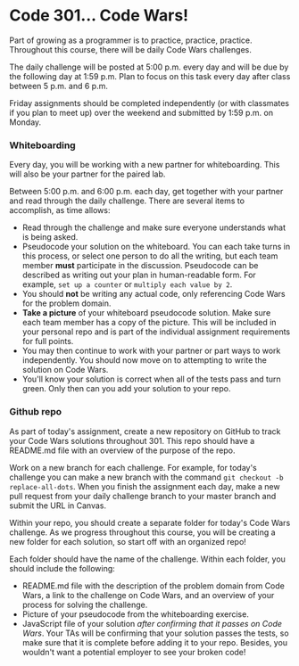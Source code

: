 # Code 301... Code Wars!

Part of growing as a programmer is to practice, practice, practice. Throughout this course, there will be daily Code Wars challenges.

The daily challenge will be posted at 5:00 p.m. every day and will be due by the following day at 1:59 p.m. Plan to focus on this task every day after class between 5 p.m. and 6 p.m.

Friday assignments should be completed independently (or with classmates if you plan to meet up) over the weekend and submitted by 1:59 p.m. on Monday.

### Whiteboarding

Every day, you will be working with a new partner for whiteboarding. This will also be your partner for the paired lab.

Between 5:00 p.m. and 6:00 p.m. each day, get together with your partner and read through the daily challenge. There are several items to accomplish, as time allows:
  - Read through the challenge and make sure everyone understands what is being asked.
  - Pseudocode your solution on the whiteboard. You can each take turns in this process, or select one person to do all the writing, but each team member **must** participate in the discussion. Pseudocode can be described as writing out your plan in human-readable form. For example, `set up a counter` or `multiply each value by 2`.
  - You should **not** be writing any actual code, only referencing Code Wars for the problem domain.
  - **Take a picture** of your whiteboard pseudocode solution. Make sure each team member has a copy of the picture. This will be included in your personal repo and is part of the individual assignment requirements for full points.
  - You may then continue to work with your partner or part ways to work independently. You should now move on to attempting to write the solution on Code Wars.
  - You'll know your solution is correct when all of the tests pass and turn green. Only then can you add your solution to your repo.

### Github repo

As part of today's assignment, create a new repository on GitHub to track your Code Wars solutions throughout 301. This repo should have a README.md file with an overview of the purpose of the repo.

Work on a new branch for each challenge. For example, for today's challenge you can make a new branch with the command `git checkout -b replace-all-dots`. When you finish the assignment each day, make a new pull request from your daily challenge branch to your master branch and submit the URL in Canvas.

Within your repo, you should create a separate folder for today's Code Wars challenge. As we progress throughout this course, you will be creating a new folder for each solution, so start off with an organized repo!

Each folder should have the name of the challenge. Within each folder, you should include the following:
  - README.md file with the description of the problem domain from Code Wars, a link to the challenge on Code Wars, and an overview of your process for solving the challenge.
  - Picture of your pseudocode from the whiteboarding exercise.
  - JavaScript file of your solution *after confirming that it passes on Code Wars*. Your TAs will be confirming that your solution passes the tests, so make sure that it is complete before adding it to your repo. Besides, you wouldn't want a potential employer to see your broken code!